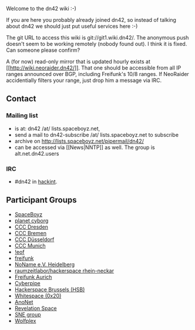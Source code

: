 Welcome to the dn42 wiki :-)

If you are here you probably already joined dn42, so instead of talking
about dn42 we should just put useful services here :-)

The git URL to access this wiki is git://git1.wiki.dn42/.  The anonymous
push doesn't seem to be working remotely (nobody found out).  I think
it is fixed.  Can someone please confirm?

A (for now) read-only mirror that is updated hourly exists at
[[http://wiki.neoraider.dn42/]]. That one should be accessible
from all IP ranges announced over BGP, including Freifunk's 10/8 ranges.
If NeoRaider accidentially filters your range, just drop him a message via IRC.

## Contact
### Mailing list
 * is at: dn42 /at/ lists.spaceboyz.net,
 * send a mail to dn42-subscribe /at/ lists.spaceboyz.net to subscribe
 * archive on http://lists.spaceboyz.net/pipermail/dn42/
 * can be accessed via [[News|NNTP]] as well. The group is alt.net.dn42.users

### IRC
 * #dn42 in [hackint](http://www.hackint.eu/).

## Participant Groups
 * [SpaceBoyz](http://spaceboyz.net)
 * [planet cyborg](http://planetcyborg.de)
 * [CCC Dresden](http://c3d2.de)
 * [CCC Bremen](http://ccchb.de)
 * [CCC Düsseldorf](https://www.chaosdorf.de)
 * [CCC Munich](https://www.muc.ccc.de/)
 * [!eof](https://eof.name)
 * [freifunk](http://freifunk.net)
 * [NoName e.V. Heidelberg](https://www.noname-ev.de/)
 * [raumzeitlabor/hackerspace rhein-neckar](http://www.raumzeitlabor.de/)
 * [Freifunk Aurich](http://www.freifunk-aurich.de/)
 * [Cyberpipe](http://kiberpipa.net)
 * [Hackerspace Brussels (HSB)](http://hackerspace.be)
 * [Whitespace (0x20)](http://www.0x20.be)
 * [AnoNet](http://www.anonet2.org/)
 * [Revelation Space](http://www.revspace.nl)
 * [SNE group](https://www.os3.nl)
 * [Wolfplex](http://www.wolfplex.org)